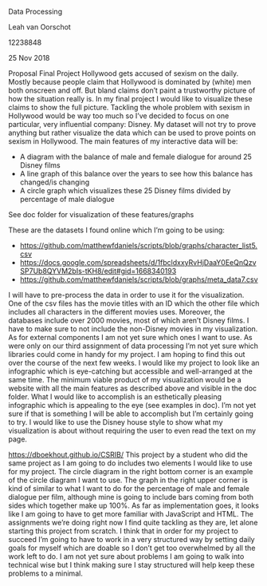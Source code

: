 
Data Processing

Leah van Oorschot

12238848

25 Nov 2018

Proposal Final Project
Hollywood gets accused of sexism on the daily. Mostly because people claim that Hollywood is dominated by (white) men both onscreen and off. But bland claims don’t paint a trustworthy picture of how the situation really is. In my final project I would like to visualize these claims to show the full picture. Tackling the whole problem with sexism in Hollywood would be way too much so I’ve decided to focus on one particular, very influential company: Disney.
My dataset will not try to prove anything but rather visualize the data which can be used to prove points on sexism in Hollywood. 
The main features of my interactive data will be:
-	A diagram with the balance of male and female dialogue for around 25 Disney films
-	A line graph of this balance over the years to see how this balance has changed/is changing
-	A circle graph which visualizes these 25 Disney films divided by percentage of male dialogue

See doc folder for visualization of these features/graphs


These are the datasets I found online which I’m going to be using:
-	https://github.com/matthewfdaniels/scripts/blob/graphs/character_list5.csv
-	https://docs.google.com/spreadsheets/d/1fbcldxxyRvHjDaaY0EeQnQzvSP7Ub8QYVM2bIs-tKH8/edit#gid=1668340193
-	https://github.com/matthewfdaniels/scripts/blob/graphs/meta_data7.csv

I will have to pre-process the data in order to use it for the visualization. One of the csv files has the movie titles with an ID which the other file which includes all characters in the different movies uses. Moreover, the databases include over 2000 movies, most of which aren’t Disney films. I have to make sure to not include the non-Disney movies in my visualization.
As for external components I am not yet sure which ones I want to use. As were only on our third assignment of data processing I’m not yet sure which libraries could come in handy for my project. I am hoping to find this out over the course of the next few weeks.
I would like my project to look like an infographic which is eye-catching but accessible and well-arranged at the same time. The minimum viable product of my visualization would be a website with all the main features as described above and visible in the doc folder. What I would like to accomplish is an esthetically pleasing infographic which is appealing to the eye (see examples in doc). I’m not yet sure if that is something I will be able to accomplish but I’m certainly going to try. I would like to use the Disney house style to show what my visualization is about without requiring the user to even read the text on my page.

https://dboekhout.github.io/CSRIB/
This project by a student who did the same project as I am going to do includes two elements I would like to use for my project. The circle diagram in the right bottom corner is an example of the circle diagram I want to use. The graph in the right upper corner is kind of similar to what I want to do for the percentage of male and female dialogue per film, although mine is going to include bars coming from both sides which together make up 100%.
As far as implementation goes, it looks like I am going to have to get more familiar with JavaScript and HTML. The assignments we’re doing right now I find quite tackling as they are, let alone starting this project from scratch. I think that in order for my project to succeed I’m going to have to work in a very structured way by setting daily goals for myself which are doable so I don’t get too overwhelmed by all the work left to do. I am not yet sure about problems I am going to walk into technical wise but I think making sure I stay structured will help keep these problems to a minimal.

